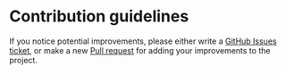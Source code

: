 # Contribution guidelines

If you notice potential improvements, please either write a [GitHub Issues ticket](https://github.com/d2s/colorpicker/issues),
or make a new [Pull request](https://github.com/d2s/colorpicker/pulls) for adding your improvements to the project.
